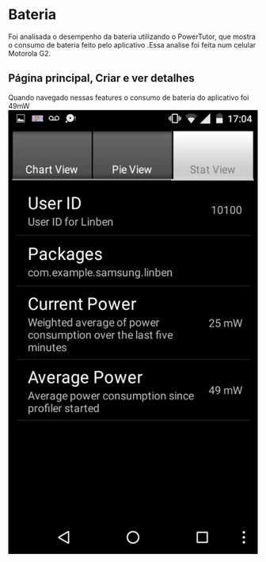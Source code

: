 # Bateria
Foi analisada o desempenho da bateria utilizando o PowerTutor, que mostra o consumo de bateria feito pelo aplicativo .Essa analise foi feita num celular Motorola G2.

## Página principal, Criar e ver detalhes
Quando navegado nessas features o consumo de bateria do aplicativo foi 49mW
![](https://github.com/rmso/linben/blob/0d9bcf92530b1f6b6b13aa0326e8f4e3ae8f2b0f/imagensAnalise/bateria.png)

